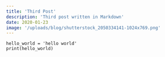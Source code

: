 ```yaml
---
title: 'Third Post'
description: 'Third post written in Markdown'
date: 2020-01-23
image: '/uploads/blog/shutterstock_2050334141-1024x769.png'
---
```


```
hello_world = 'hello world'
print(hello_world)
```
